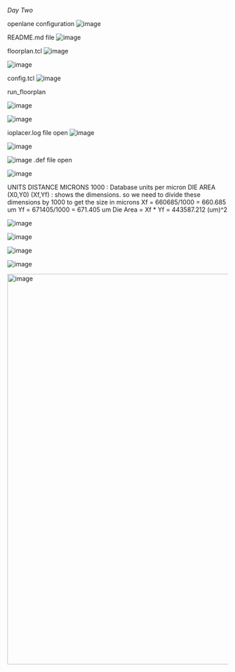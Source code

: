 *Day Two*

openlane configuration
![image](https://github.com/piyushk246/Digital_VLSI_SoC_Design_And_Planning/assets/65733681/31cfe1ad-a3f6-4a7c-984b-0bd0af9178f9)

README.md file
![image](https://github.com/piyushk246/Digital_VLSI_SoC_Design_And_Planning/assets/65733681/d0cd2532-478f-4931-a369-bd58ef2d6589)

floorplan.tcl
![image](https://github.com/piyushk246/Digital_VLSI_SoC_Design_And_Planning/assets/65733681/99b4e31a-84f7-41da-a073-6cbe8d7f51a1)

![image](https://github.com/piyushk246/Digital_VLSI_SoC_Design_And_Planning/assets/65733681/24416ab2-899d-42b0-a907-7fcd8532e1d6)


config.tcl
![image](https://github.com/piyushk246/Digital_VLSI_SoC_Design_And_Planning/assets/65733681/6af49127-c761-4840-a794-2c45bb88649c)

run_floorplan

![image](https://github.com/piyushk246/Digital_VLSI_SoC_Design_And_Planning/assets/65733681/94001196-8261-4dd8-960f-92f36f59faca)

![image](https://github.com/piyushk246/Digital_VLSI_SoC_Design_And_Planning/assets/65733681/6613af7b-6b48-43eb-8020-1225aaabb715)

ioplacer.log file open
![image](https://github.com/piyushk246/Digital_VLSI_SoC_Design_And_Planning/assets/65733681/395e238c-0017-4470-9b65-3599827a2927)

![image](https://github.com/piyushk246/Digital_VLSI_SoC_Design_And_Planning/assets/65733681/bee9f91f-d17c-4710-993c-8ecc8b4e51a7)


![image](https://github.com/piyushk246/Digital_VLSI_SoC_Design_And_Planning/assets/65733681/04773f0d-00cb-4858-9d82-3e99986831ea)
.def file open

![image](https://github.com/piyushk246/Digital_VLSI_SoC_Design_And_Planning/assets/65733681/1e5835cd-c2bf-4740-bdfb-6ebf47b8b9a9)


UNITS DISTANCE MICRONS 1000 : Database units per micron
DIE AREA (X0,Y0) (Xf,Yf) : shows the dimensions.
so we need to divide these dimensions by 1000 to get the size in microns
Xf = 660685/1000 = 660.685 um
Yf = 671405/1000 = 671.405 um
Die Area = Xf * Yf = 443587.212 (um)^2


![image](https://github.com/piyushk246/Digital_VLSI_SoC_Design_And_Planning/assets/65733681/4d1d1066-da63-4975-a956-fed8176646ee)

![image](https://github.com/piyushk246/Digital_VLSI_SoC_Design_And_Planning/assets/65733681/3c8fadb9-4c28-4cba-b4fe-bed123ef1801)

![image](https://github.com/piyushk246/Digital_VLSI_SoC_Design_And_Planning/assets/65733681/682656bf-daab-4d09-b9e2-b2359f32da81)

![image](https://github.com/piyushk246/Digital_VLSI_SoC_Design_And_Planning/assets/65733681/180e790d-5f13-4e35-bf80-62b804647754)

<img width="889" alt="image" src="https://github.com/piyushk246/Digital_VLSI_SoC_Design_And_Planning/assets/65733681/290daeb6-7a7d-4f65-8ba7-3f52bcae2488">
